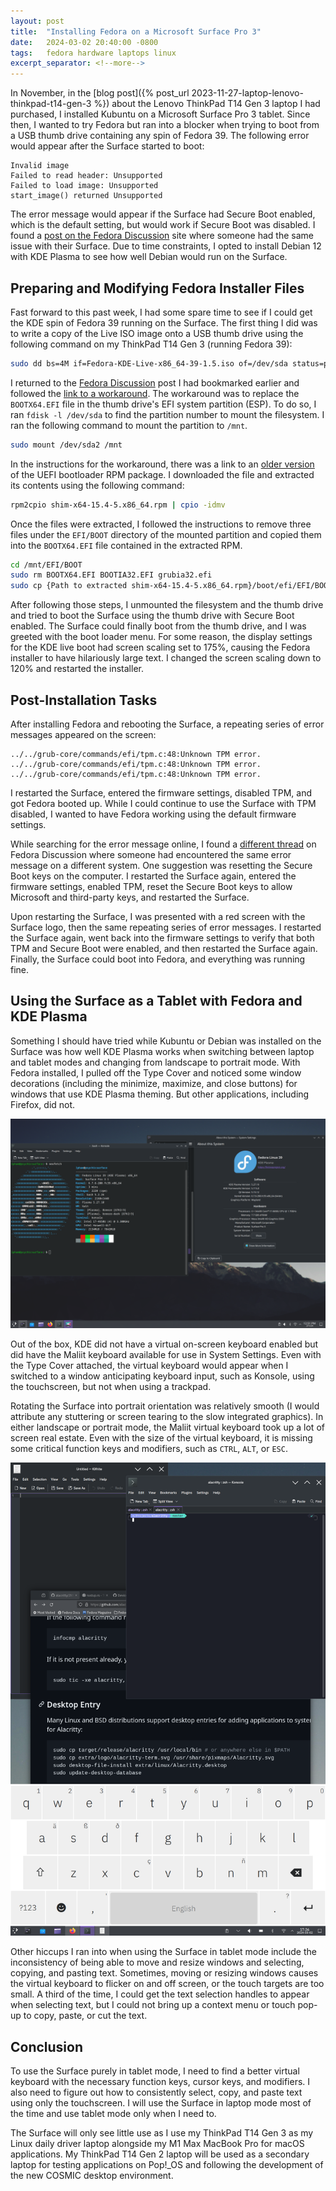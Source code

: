 ```yaml
---
layout: post
title:  "Installing Fedora on a Microsoft Surface Pro 3"
date:   2024-03-02 20:40:00 -0800
tags:   fedora hardware laptops linux
excerpt_separator: <!--more-->
---
```


In November, in the [blog post]({% post_url 2023-11-27-laptop-lenovo-thinkpad-t14-gen-3 %}) about the Lenovo ThinkPad T14 Gen 3 laptop I had purchased, I installed Kubuntu on a Microsoft Surface Pro 3 tablet. Since then, I wanted to try Fedora but ran into a blocker when trying to boot from a USB thumb drive containing any spin of Fedora 39. The following error would appear after the Surface started to boot:

```text
Invalid image
Failed to read header: Unsupported
Failed to load image: Unsupported
start_image() returned Unsupported
```

The error message would appear if the Surface had Secure Boot enabled, which is the default setting, but would work if Secure Boot was disabled.<!--more--> I found a [post on the Fedora Discussion](https://discussion.fedoraproject.org/t/bug-cant-boot-on-microsoft-surface-devices/93612) site where someone had the same issue with their Surface. Due to time constraints, I opted to install Debian 12 with KDE Plasma to see how well Debian would run on the Surface.

## Preparing and Modifying Fedora Installer Files

Fast forward to this past week, I had some spare time to see if I could get the KDE spin of Fedora 39 running on the Surface. The first thing I did was to write a copy of the Live ISO image onto a USB thumb drive using the following command on my ThinkPad T14 Gen 3 (running Fedora 39):

```bash
sudo dd bs=4M if=Fedora-KDE-Live-x86_64-39-1.5.iso of=/dev/sda status=progress oflag=sync
```

I returned to the [Fedora Discussion](https://discussion.fedoraproject.org/) post I had bookmarked earlier and followed the [link to a workaround](https://discussion.fedoraproject.org/t/install-media-dont-boot-in-uefi-mode-on-certain-motherboards/71376). The workaround was to replace the `BOOTX64.EFI` file in the thumb drive's EFI system partition (ESP). To do so, I ran `fdisk -l /dev/sda` to find the partition number to mount the filesystem. I ran the following command to mount the partition to `/mnt`.

```bash
sudo mount /dev/sda2 /mnt
```

In the instructions for the workaround, there was a link to an [older version](https://archives.fedoraproject.org/pub/archive/fedora/linux/releases/36/Everything/x86_64/os/Packages/s/shim-x64-15.4-5.x86_64.rpm) of the UEFI bootloader RPM package. I downloaded the file and extracted its contents using the following command:

```bash
rpm2cpio shim-x64-15.4-5.x86_64.rpm | cpio -idmv 
```

Once the files were extracted, I followed the instructions to remove three files under the `EFI/BOOT` directory of the mounted partition and copied them into the `BOOTX64.EFI` file contained in the extracted RPM.

```bash
cd /mnt/EFI/BOOT
sudo rm BOOTX64.EFI BOOTIA32.EFI grubia32.efi
sudo cp {Path to extracted shim-x64-15.4-5.x86_64.rpm}/boot/efi/EFI/BOOT/BOOTX64.EFI BOOTX64.EFI
```

After following those steps, I unmounted the filesystem and the thumb drive and tried to boot the Surface using the thumb drive with Secure Boot enabled. The Surface could finally boot from the thumb drive, and I was greeted with the boot loader menu. For some reason, the display settings for the KDE live boot had screen scaling set to 175%, causing the Fedora installer to have hilariously large text. I changed the screen scaling down to 120% and restarted the installer.

## Post-Installation Tasks

After installing Fedora and rebooting the Surface, a repeating series of error messages appeared on the screen:

```text
../../grub-core/commands/efi/tpm.c:48:Unknown TPM error.
../../grub-core/commands/efi/tpm.c:48:Unknown TPM error.
../../grub-core/commands/efi/tpm.c:48:Unknown TPM error.
```

I restarted the Surface, entered the firmware settings, disabled TPM, and got Fedora booted up. While I could continue to use the Surface with TPM disabled, I wanted to have Fedora working using the default firmware settings.

While searching for the error message online, I found a [different thread](https://discussion.fedoraproject.org/t/gnome-software-update-boot-error-grub-core-commands-efi-tmp-c-unknown-tpm-error/75009) on Fedora Discussion where someone had encountered the same error message on a different system. One suggestion was resetting the Secure Boot keys on the computer. I restarted the Surface again, entered the firmware settings, enabled TPM, reset the Secure Boot keys to allow Microsoft and third-party keys, and restarted the Surface.

Upon restarting the Surface, I was presented with a red screen with the Surface logo, then the same repeating series of error messages. I restarted the Surface again, went back into the firmware settings to verify that both TPM and Secure Boot were enabled, and then restarted the Surface again. Finally, the Surface could boot into Fedora, and everything was running fine.

## Using the Surface as a Tablet with Fedora and KDE Plasma

Something I should have tried while Kubuntu or Debian was installed on the Surface was how well KDE Plasma works when switching between laptop and tablet modes and changing from landscape to portrait mode. With Fedora installed, I pulled off the Type Cover and noticed some window decorations (including the minimize, maximize, and close buttons) for windows that use KDE Plasma theming. But other applications, including Firefox, did not.

[![Fullscreen capture from the KDE spin of Fedora 39 on a Surface Pro 3 with a terminal window open showing the output from neofetch and a Systems Settings window](/assets/images/surface/surface-pro-3-fedora-kde-spin.png "KDE spin of Fedora 39 on a Surface Pro 3 with a terminal window open showing the output from neofetch and a Systems Settings window")](/assets/images/surface/surface-pro-3-fedora-kde-spin.png)

Out of the box, KDE did not have a virtual on-screen keyboard enabled but did have the Maliit keyboard available for use in System Settings. Even with the Type Cover attached, the virtual keyboard would appear when I switched to a window anticipating keyboard input, such as Konsole, using the touchscreen, but not when using a trackpad.

Rotating the Surface into portrait orientation was relatively smooth (I would attribute any stuttering or screen tearing to the slow integrated graphics). In either landscape or portrait mode, the Maliit virtual keyboard took up a lot of screen real estate. Even with the size of the virtual keyboard, it is missing some critical function keys and modifiers, such as `CTRL`, `ALT`, or `ESC`.

[![Fullscreen capture from the KDE spin of Fedora 39 on a Surface Pro 3 in portrait mode with several windows and a virtual keyboard open](/assets/images/surface/surface-pro-3-fedora-tablet-mode.png "KDE spin of Fedora 39 on a Surface Pro 3 in portrait mode with several windows and a virtual keyboard open")](/assets/images/surface/surface-pro-3-fedora-tablet-mode.png)

Other hiccups I ran into when using the Surface in tablet mode include the inconsistency of being able to move and resize windows and selecting, copying, and pasting text. Sometimes, moving or resizing windows causes the virtual keyboard to flicker on and off screen, or the touch targets are too small. A third of the time, I could get the text selection handles to appear when selecting text, but I could not bring up a context menu or touch pop-up to copy, paste, or cut the text.

## Conclusion

To use the Surface purely in tablet mode, I need to find a better virtual keyboard with the necessary function keys, cursor keys, and modifiers. I also need to figure out how to consistently select, copy, and paste text using only the touchscreen. I will use the Surface in laptop mode most of the time and use tablet mode only when I need to.

The Surface will only see little use as I use my ThinkPad T14 Gen 3 as my Linux daily driver laptop alongside my M1 Max MacBook Pro for macOS applications. My ThinkPad T14 Gen 2 laptop will be used as a secondary laptop for testing applications on Pop!_OS and following the development of the new COSMIC desktop environment.
